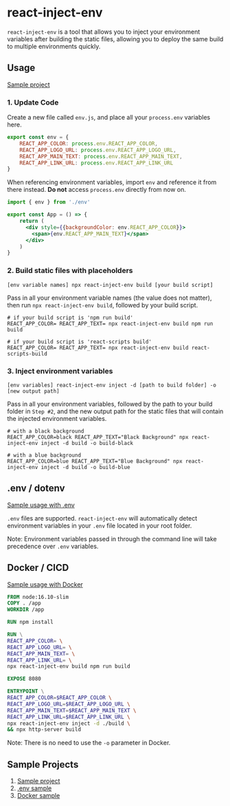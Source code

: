 # react-inject-env

`react-inject-env` is a tool that allows you to inject your environment variables after building the static files, allowing you to deploy the same build to multiple environments quickly.

## Usage

[Sample project](../sample/v1/commandline/README.md)

### 1. Update Code

Create a new file called `env.js`, and place all your `process.env` variables here.

```js
export const env = {
    REACT_APP_COLOR: process.env.REACT_APP_COLOR,
    REACT_APP_LOGO_URL: process.env.REACT_APP_LOGO_URL,
    REACT_APP_MAIN_TEXT: process.env.REACT_APP_MAIN_TEXT,
    REACT_APP_LINK_URL: process.env.REACT_APP_LINK_URL
}
```

When referencing environment variables, import `env` and reference it from there instead. **Do not** access `process.env` directly from now on.

```jsx
import { env } from './env'

export const App = () => {
    return (
      <div style={{backgroundColor: env.REACT_APP_COLOR}}>
        <span>{env.REACT_APP_MAIN_TEXT}</span>
      </div>
    )
}
```

### 2. Build static files with placeholders

```
[env variable names] npx react-inject-env build [your build script]
```

Pass in all your environment variable names (the value does not matter), then run `npx react-inject-env build`, followed by your build script.

```shell
# if your build script is 'npm run build'
REACT_APP_COLOR= REACT_APP_TEXT= npx react-inject-env build npm run build

# if your build script is 'react-scripts build'
REACT_APP_COLOR= REACT_APP_TEXT= npx react-inject-env build react-scripts-build 
```

### 3. Inject environment variables

```
[env variables] react-inject-env inject -d [path to build folder] -o [new output path]
```

Pass in all your environment variables, followed by the path to your build folder in `Step #2`, and the new output path for the static files that will contain the injected environment variables.

```shell
# with a black background
REACT_APP_COLOR=black REACT_APP_TEXT="Black Background" npx react-inject-env inject -d build -o build-black

# with a blue background
REACT_APP_COLOR=blue REACT_APP_TEXT="Blue Background" npx react-inject-env inject -d build -o build-blue
```

## .env / dotenv

[Sample usage with .env](../sample/v1/dotenv/README.md)

`.env` files are supported. `react-inject-env` will automatically detect environment variables in your `.env` file located in your root folder.

Note: Environment variables passed in through the command line will take precedence over `.env` variables.

## Docker / CICD

[Sample usage with Docker](../sample/v1/docker/README.md)

```dockerfile
FROM node:16.10-slim
COPY . /app
WORKDIR /app

RUN npm install

RUN \
REACT_APP_COLOR= \
REACT_APP_LOGO_URL= \
REACT_APP_MAIN_TEXT= \
REACT_APP_LINK_URL= \
npx react-inject-env build npm run build

EXPOSE 8080

ENTRYPOINT \
REACT_APP_COLOR=$REACT_APP_COLOR \
REACT_APP_LOGO_URL=$REACT_APP_LOGO_URL \
REACT_APP_MAIN_TEXT=$REACT_APP_MAIN_TEXT \
REACT_APP_LINK_URL=$REACT_APP_LINK_URL \
npx react-inject-env inject -d ./build \
&& npx http-server build
```

Note: There is no need to use the `-o` parameter in Docker.

## Sample Projects

1. [Sample project](../sample/v1/commandline/README.md)
2. [.env sample](../sample/v1/dotenv/README.md)
3. [Docker sample](../sample/v1/docker/README.md)
